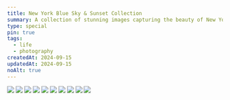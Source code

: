 ```yaml
---
title: New York Blue Sky & Sunset Collection
summary: A collection of stunning images capturing the beauty of New York's blue sky and sunset.
type: special
pin: true
tags:
  - life
  - photography
createdAt: 2024-09-15
updatedAt: 2024-09-15
noAlt: true
---
```


![](IMG_6778.jpeg)
![](IMG_6580.jpeg)
![](IMG_6663.jpeg)
![](IMG_6724.jpeg)
![](IMG_6730.jpeg)
![](IMG_6744.jpeg)
![](IMG_6746.jpeg)
![](IMG_6762.jpeg)
![](IMG_6768.jpeg)
![](IMG_6774.jpeg)